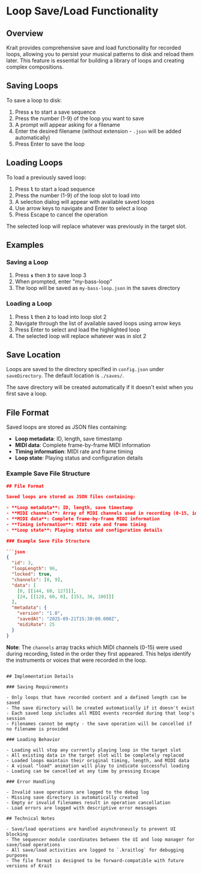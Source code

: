 # Loop Save/Load Functionality

## Overview

Krait provides comprehensive save and load functionality for recorded loops, allowing you to persist your musical patterns to disk and reload them later. This feature is essential for building a library of loops and creating complex compositions.

## Saving Loops

To save a loop to disk:

1. Press **`s`** to start a save sequence
2. Press the number (1-9) of the loop you want to save
3. A prompt will appear asking for a filename
4. Enter the desired filename (without extension - `.json` will be added automatically)
5. Press Enter to save the loop

## Loading Loops

To load a previously saved loop:

1. Press **`l`** to start a load sequence
2. Press the number (1-9) of the loop slot to load into
3. A selection dialog will appear with available saved loops
4. Use arrow keys to navigate and Enter to select a loop
5. Press Escape to cancel the operation

The selected loop will replace whatever was previously in the target slot.

## Examples

### Saving a Loop

1. Press **`s`** then **`3`** to save loop 3
2. When prompted, enter "my-bass-loop"
3. The loop will be saved as `my-bass-loop.json` in the saves directory

### Loading a Loop

1. Press **`l`** then **`2`** to load into loop slot 2
2. Navigate through the list of available saved loops using arrow keys
3. Press Enter to select and load the highlighted loop
4. The selected loop will replace whatever was in slot 2

## Save Location

Loops are saved to the directory specified in `config.json` under `saveDirectory`. The default location is `./saves/`.

The save directory will be created automatically if it doesn't exist when you first save a loop.

## File Format

Saved loops are stored as JSON files containing:

- **Loop metadata**: ID, length, save timestamp
- **MIDI data**: Complete frame-by-frame MIDI information
- **Timing information**: MIDI rate and frame timing
- **Loop state**: Playing status and configuration details

### Example Save File Structure

````json
## File Format

Saved loops are stored as JSON files containing:

- **Loop metadata**: ID, length, save timestamp
- **MIDI channels**: Array of MIDI channels used in recording (0-15, in order of first occurrence)
- **MIDI data**: Complete frame-by-frame MIDI information
- **Timing information**: MIDI rate and frame timing
- **Loop state**: Playing status and configuration details

### Example Save File Structure

```json
{
  "id": 3,
  "loopLength": 96,
  "locked": true,
  "channels": [0, 9],
  "data": [
    [0, [[144, 60, 127]]],
    [24, [[128, 60, 0], [153, 36, 100]]]
  ],
  "metadata": {
    "version": "1.0",
    "savedAt": "2025-09-21T15:30:00.000Z",
    "midiRate": 25
  }
}
````

**Note**: The `channels` array tracks which MIDI channels (0-15) were used during recording, listed in the order they first appeared. This helps identify the instruments or voices that were recorded in the loop.

```

## Implementation Details

### Saving Requirements

- Only loops that have recorded content and a defined length can be saved
- The save directory will be created automatically if it doesn't exist
- Each saved loop includes all MIDI events recorded during that loop's session
- Filenames cannot be empty - the save operation will be cancelled if no filename is provided

### Loading Behavior

- Loading will stop any currently playing loop in the target slot
- All existing data in the target slot will be completely replaced
- Loaded loops maintain their original timing, length, and MIDI data
- A visual "load" animation will play to indicate successful loading
- Loading can be cancelled at any time by pressing Escape

### Error Handling

- Invalid save operations are logged to the debug log
- Missing save directory is automatically created
- Empty or invalid filenames result in operation cancellation
- Load errors are logged with descriptive error messages

## Technical Notes

- Save/load operations are handled asynchronously to prevent UI blocking
- The sequencer module coordinates between the UI and loop manager for save/load operations
- All save/load activities are logged to `.kraitlog` for debugging purposes
- The file format is designed to be forward-compatible with future versions of Krait
```
